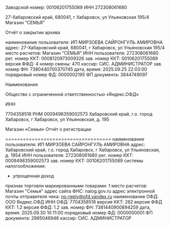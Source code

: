 Заводской номер: 00106201755089
ИНН 272308061680

27-Хабаровский край, 680041, г Хабаровск, ул Ульяновская 195/4
Магазин "СЕМЬЯ"

Отчёт о закрытии архива

наименование пользователя: ИП МИРЗОЕВА САЙРОНГУЛЬ АМИРОВНА
адрес: 27-Хабаровский край, 680041, г Хабаровск, ул Ульяновская 195/4
место расчетов: Магазин "СЕМЬЯ"
ИНН пользователя: 272308061680
рег. номер ККТ: 0008120973009326
зав. номер ККТ: 00106201755089
версия ФФД: 4
номер смены: 470
кассир: СИС. АДМИНИСТРАТОР
зав. номер ФН: 7380440700370745
дата, время: 2025.09.25 22:03:00
порядковый номер ФД: 0000002195
ФП документа: 3844749097

Наименование

Общество с ограниченной ответственностью «Яндекс.ОФД»

ИНН

7704358518
РНМ 0009498359002573
Хабаровский край, г.о. город Хабаровск, г Хабаровск, ул Ульяновская, д. 195

Магазин «Семья»
Отчёт о регистрации

====================================
наименование пользователя: ИП МИРЗОЕВА САЙРОНГУЛЬ АМИРОВНА
адрес: Хабаровский край, г.о. город Хабаровск, г Хабаровск, ул Ульяновская, д. 1954
ИНН пользователя: 272308061680
рег. номер ККТ: 0009498359002573
зав. номер ККТ: 00106201755089
системы налогообложения:
- упрощенная доход

признак торговли маркированными товарами: 1
место расчетов: Магазин "Семья"
адрес сайта ФНС: nalog.gov.ru
адрес электронной почты отправителя чека: no-reply@ofd.yandex.ru
наименование ОФД: ООО Яндекс.ОФД
ИНН ОФД: 7704358518
версия ККТ: 262
версия ФФД ККТ: 1.2
версия ФФД: 1.2
зав. номер ФН: 7381440900894259
дата, время: 2025.09.30 10:11:00
порядковый номер ФД: 0000000001
ФП документа: 2985046946
кассир: СИС. АДМИНИСТРАТОР